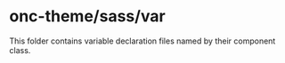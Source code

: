 # onc-theme/sass/var

This folder contains variable declaration files named by their component class.
